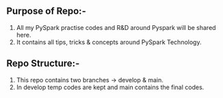 ## Purpose of Repo:-
1. All my PySpark practise codes and R&D around Pyspark will be shared here.
2. It contains all tips, tricks & concepts around PySpark Technology.

## Repo Structure:-
1. This repo contains two branches -> develop & main.
2. In develop temp codes are kept and main contains the final codes.
